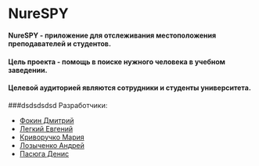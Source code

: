 # NureSPY
**NureSPY - приложение для отслеживания местоположения преподавателей и студентов.**
#### Цель проекта - помощь в поиске нужного человека в учебном заведении.
#### Целевой аудиторией являются сотрудники и студенты университета.

###dsdsdsdsd Разработчики:
 * [Фокин Дмитрий](mailto:dmytro.fokin@nure.ua)
 * [Легкий Евгений](mailto:yevhen.lehkyi@nure.ua)
 * [Криворучко Мария](mailto:mariia.kryvoruchko@nure.ua)
 * [Лозыченко Андрей](mailto:andrii.lozychenko@nure.ua)
 * [Пасюга Денис](mailto:denys.pasiuha@nure.ua)
